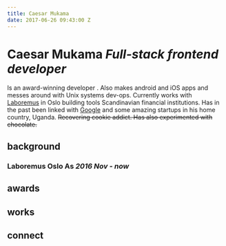```yaml
---
title: Caesar Mukama
date: 2017-06-26 09:43:00 Z
---
```


# Caesar Mukama *Full-stack frontend developer*

Is an award-winning developer . Also makes android and iOS apps and messes around with Unix systems dev-ops. Currently works with [Laboremus](https://laboremus.no/ "Laboremus Oslo As") in Oslo building tools Scandinavian financial institutions. Has in the past been linked with [Google](https://www.google.no/intl/en/about/ "Google Inc.") and some amazing startups in his home country, Uganda. ~~Recovering cookie addict. Has also experimented with chocolate.~~

## background
### Laboremus Oslo As *2016 Nov - now*

## awards

## works

## connect
